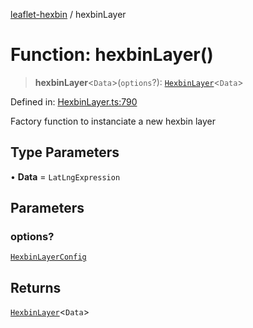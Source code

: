 [leaflet-hexbin](../globals.md) / hexbinLayer

# Function: hexbinLayer()

> **hexbinLayer**\<`Data`\>(`options`?): [`HexbinLayer`](../classes/HexbinLayer.md)\<`Data`\>

Defined in: [HexbinLayer.ts:790](https://github.com/lsdch/leaflet-hexbin/blob/3526f2b23f3f047b976e45fce177acc7d484f2d0/packages/leaflet-hexbin/src/HexbinLayer.ts#L790)

Factory function to instanciate a new hexbin layer

## Type Parameters

• **Data** = `LatLngExpression`

## Parameters

### options?

[`HexbinLayerConfig`](../interfaces/HexbinLayerConfig.md)

## Returns

[`HexbinLayer`](../classes/HexbinLayer.md)\<`Data`\>
